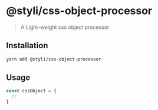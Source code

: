# @styli/css-object-processor

> A Light–weight css object processor

## Installation

```bash
yarn add @styli/css-object-processor
```

## Usage

```js
const cssObject = {
  //
}
```

